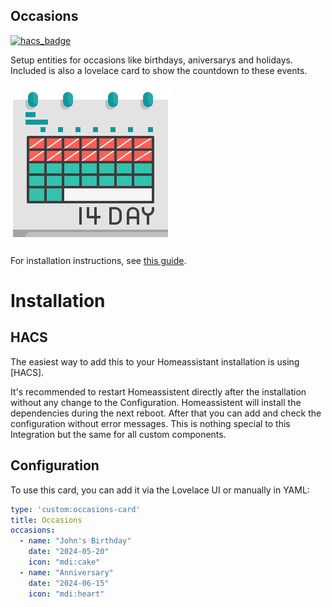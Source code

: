 ## Occasions

[![hacs_badge](https://img.shields.io/badge/HACS-Default-orange.svg)](https://github.com/hacs/integration)

Setup entities for occasions like birthdays, aniversarys and holidays. Included is also a lovelace card to show the countdown to these events.

![occasions mov](https://raw.githubusercontent.com/andymcloid/occasions-hass-integration/refs/heads/main/www/logo.png)

For installation instructions, see [this guide](https://github.com/thomasloven/hass-config/wiki/Lovelace-Plugins).

# Installation

## HACS

The easiest way to add this to your Homeassistant installation is using [HACS]. 

It's recommended to restart Homeassistent directly after the installation without any change to the Configuration. 
Homeassistent will install the dependencies during the next reboot. After that you can add and check the configuration without error messages. 
This is nothing special to this Integration but the same for all custom components.

## Configuration

To use this card, you can add it via the Lovelace UI or manually in YAML:

```yaml
type: 'custom:occasions-card'
title: Occasions
occasions:
  - name: "John's Birthday"
    date: "2024-05-20"
    icon: "mdi:cake"
  - name: "Anniversary"
    date: "2024-06-15"
    icon: "mdi:heart"
```